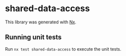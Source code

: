 # shared-data-access

This library was generated with [Nx](https://nx.dev).

## Running unit tests

Run `nx test shared-data-access` to execute the unit tests.
